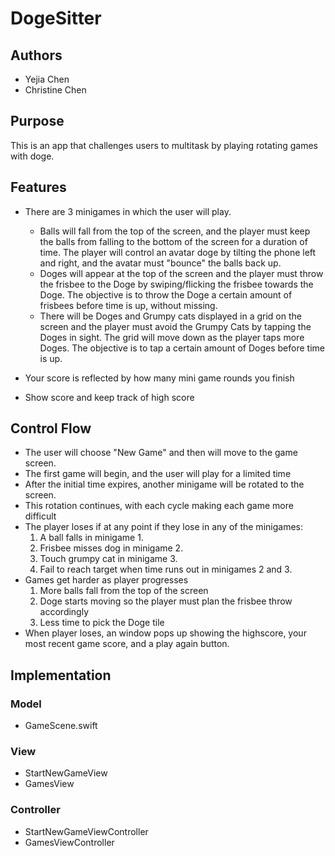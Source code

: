 # DogeSitter

## Authors
* Yejia Chen
* Christine Chen

## Purpose
This is an app that challenges users to multitask by playing rotating games with
doge.

## Features
* There are 3 minigames in which the user will play.
    * Balls will fall from the top of the screen, and the player must keep the
      balls from falling to the bottom of the screen for a duration of time. 
      The player will control an avatar doge by tilting the phone left and 
      right, and the avatar must "bounce" the balls back up. 
    * Doges will appear at the top of the screen and the player must throw the
      frisbee to the Doge by swiping/flicking the frisbee towards the Doge. The
      objective is to throw the Doge a certain amount of frisbees before time 
      is up, without missing.
    * There will be Doges and Grumpy cats displayed in a grid on the screen 
      and the player must avoid the Grumpy Cats by tapping the Doges in sight. 
      The grid will move down as the player taps more Doges. The objective is 
      to tap a certain amount of Doges before time is up.

* Your score is reflected by how many mini game rounds you finish
* Show score and keep track of high score

## Control Flow
* The user will choose "New Game" and then will move to the game screen.
* The first game will begin, and the user will play for a limited time
* After the initial time expires, another minigame will be rotated to the 
  screen.
* This rotation continues, with each cycle making each game more difficult
* The player loses if at any point if they lose in any of the minigames:
    1. A ball falls in minigame 1.
    2. Frisbee misses dog in minigame 2.
    3. Touch grumpy cat in minigame 3.
    4. Fail to reach target when time runs out in minigames 2 and 3.
* Games get harder as player progresses
    1. More balls fall from the top of the screen
    2. Doge starts moving so the player must plan the frisbee throw accordingly
    3. Less time to pick the Doge tile
* When player loses, an window pops up showing the highscore, your most recent
  game score, and a play again button.

## Implementation

### Model
* GameScene.swift

### View
* StartNewGameView
* GamesView

### Controller
* StartNewGameViewController
* GamesViewController
